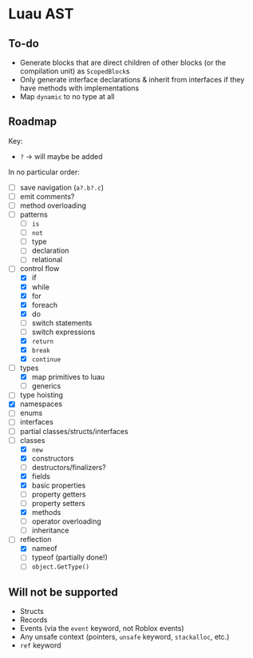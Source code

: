 # Luau AST

## To-do
- Generate blocks that are direct children of other blocks (or the compilation unit) as `ScopedBlock`s
- Only generate interface declarations & inherit from interfaces if they have methods with implementations
- Map `dynamic` to no type at all

## Roadmap

Key:
- `?` -> will maybe be added

In no particular order:
- [ ] save navigation (`a?.b?.c`)
- [ ] emit comments?
- [ ] method overloading
- [ ] patterns
	- [ ] `is`
	- [ ] `not`
	- [ ] type
	- [ ] declaration
	- [ ] relational
- [ ] control flow
	- [x] if
	- [x] while
	- [x] for
	- [x] foreach
	- [x] do
	- [ ] switch statements
	- [ ] switch expressions
	- [x] `return`
	- [x] `break`
	- [x] `continue`
- [ ] types
	- [x] map primitives to luau
	- [ ] generics
- [ ] type hoisting
- [x] namespaces
- [ ] enums
- [ ] interfaces
- [ ] partial classes/structs/interfaces
- [ ] classes
	- [x] `new`
	- [x] constructors
	- [ ] destructors/finalizers?
	- [x] fields
	- [x] basic properties
	- [ ] property getters
	- [ ] property setters
	- [x] methods
	- [ ] operator overloading
	- [ ] inheritance
- [ ] reflection
	- [x] nameof
	- [ ] typeof (partially done!)
	- [ ] `object.GetType()`

## Will not be supported
- Structs
- Records
- Events (via the `event` keyword, not Roblox events)
- Any unsafe context (pointers, `unsafe` keyword, `stackalloc`, etc.)
- `ref` keyword